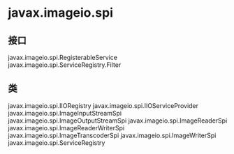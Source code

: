 # javax.imageio.spi

## 接口

javax.imageio.spi.RegisterableService
javax.imageio.spi.ServiceRegistry.Filter

## 类

javax.imageio.spi.IIORegistry
javax.imageio.spi.IIOServiceProvider
javax.imageio.spi.ImageInputStreamSpi
javax.imageio.spi.ImageOutputStreamSpi
javax.imageio.spi.ImageReaderSpi
javax.imageio.spi.ImageReaderWriterSpi
javax.imageio.spi.ImageTranscoderSpi
javax.imageio.spi.ImageWriterSpi
javax.imageio.spi.ServiceRegistry




